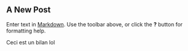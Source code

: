 ## A New Post

Enter text in [Markdown](http://daringfireball.net/projects/markdown/). Use the toolbar above, or click the **?** button for formatting help.

Ceci est un bilan lol
